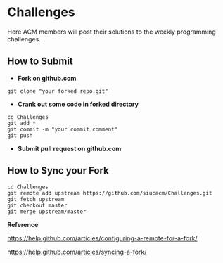 # Challenges
Here ACM members will post their solutions to the weekly programming challenges.

How to Submit
--------
 - **Fork on github.com**
```
git clone "your forked repo.git"
```
 - **Crank out some code in forked directory**
```
cd Challenges
git add *
git commit -m "your commit comment"
git push
```
 - **Submit pull request on github.com**

How to Sync your Fork
--------
```
cd Challenges
git remote add upstream https://github.com/siucacm/Challenges.git
git fetch upstream
git checkout master
git merge upstream/master
```

 **Reference**
 
https://help.github.com/articles/configuring-a-remote-for-a-fork/

https://help.github.com/articles/syncing-a-fork/
